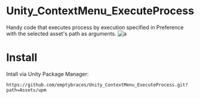 # Unity_ContextMenu_ExecuteProcess
Handy code that executes process by execution specified in Preference with the selected asset's path as arguments.
![a](https://github.com/emptybraces/Unity_ContextMenu_ExecuteProcess/assets/1441835/e2c611f9-c3ee-4d99-accc-a1747d35fc53)

# Install
Intall via Unity Package Manager:

```
https://github.com/emptybraces/Unity_ContextMenu_ExecuteProcess.git?path=Assets/upm
```

